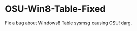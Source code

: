 OSU-Win8-Table-Fixed
====================

Fix a bug about Windows8 Table  sysmsg causing OSU! darg.
